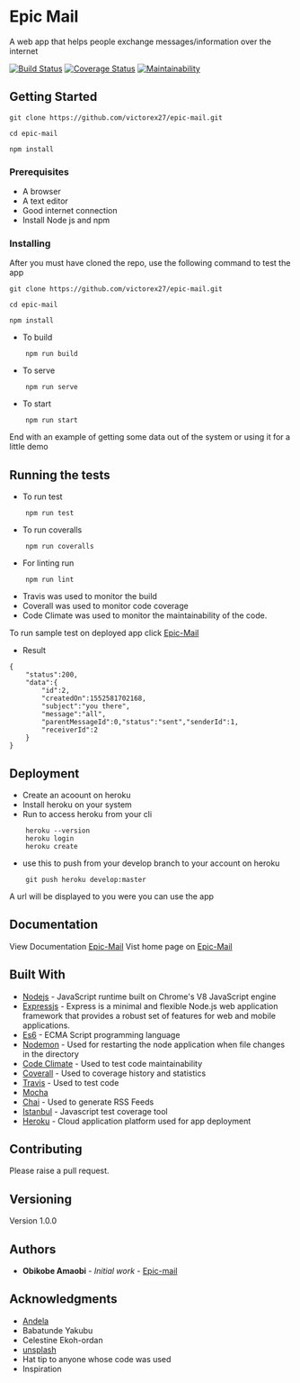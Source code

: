 
# Epic Mail
A  web app that helps people exchange messages/information over the internet

[![Build Status](https://travis-ci.org/victorex27/epic-mail.svg?branch=develop)](https://travis-ci.org/victorex27/epic-mail) [![Coverage Status](https://coveralls.io/repos/github/victorex27/epic-mail/badge.svg?branch=develop)](https://coveralls.io/github/victorex27/epic-mail?branch=develop) [![Maintainability](https://api.codeclimate.com/v1/badges/94739518ff42de6d2d80/maintainability)](https://codeclimate.com/github/victorex27/epic-mail/maintainability)


## Getting Started

```
git clone https://github.com/victorex27/epic-mail.git

cd epic-mail

npm install
```

### Prerequisites

- A browser
- A text editor
- Good internet connection
- Install Node js and npm

### Installing

After you must have cloned the repo, use the following command to test the app

```
git clone https://github.com/victorex27/epic-mail.git

cd epic-mail

npm install
```

- To build
```
    npm run build
```
- To serve
```
    npm run serve
```
- To start
```
    npm run start
```


End with an example of getting some data out of the system or using it for a little demo

## Running the tests

- To run test
```
    npm run test
```

- To run coveralls
```
    npm run coveralls
```
- For linting run
```
    npm run lint
```
- Travis was used to monitor the build 
- Coverall was used to monitor code coverage
- Code Climate was used to monitor the maintainability of the code.

To run sample test on deployed app click [Epic-Mail](https://glacial-beach-95391.herokuapp.com/api/v1/messages/2)

- Result 
```
{ 
    "status":200,
    "data":{
        "id":2,
        "createdOn":1552581702168,
        "subject":"you there",
        "message":"all",
        "parentMessageId":0,"status":"sent","senderId":1,
        "receiverId":2
    }
}
```


## Deployment

- Create an acoount on heroku
- Install heroku on your system
- Run to access heroku from your cli
```
    heroku --version
    heroku login
    heroku create
```
- use this to push from your develop branch to your account on heroku
```
    git push heroku develop:master
```

A url will be displayed to you were you can use the app
## Documentation
View Documentation [Epic-Mail](https://glacial-beach-95391.herokuapp.com/api-docs)
Vist home page on [Epic-Mail ](https://glacial-beach-95391.herokuapp.com/)
## Built With

* [Nodejs](https://nodejs.org/en/) -  JavaScript runtime built on Chrome's V8 JavaScript engine
* [Expressjs](https://expressjs.com/) -  Express is a minimal and flexible Node.js web application framework that provides a robust set of features for web and mobile applications.
* [Es6](https://es6.io/) - ECMA Script programming language
* [Nodemon](https://nodemon.io/) - Used  for restarting the node application when file changes in the directory
* [Code Climate](https://codeclimate.com/) - Used to test code maintainability
* [Coverall](https://coveralls.io/) - Used to coverage history and statistics
* [Travis](https://travis-ci.org/) - Used to test code
* [Mocha](https://mochajs.org/) 
* [Chai](https://www.chaijs.com/) - Used to generate RSS Feeds
* [Istanbul](https://istanbul.js.org/) - Javascript test coverage tool
* [Heroku](https://www.heroku.com/) - Cloud application platform used for app deployment
## Contributing

Please raise a pull request.

## Versioning

Version 1.0.0 

## Authors

* **Obikobe Amaobi** - *Initial work* - [Epic-mail](https://github.com/victorex27)



## Acknowledgments
* [Andela](https://andela.com/)
* Babatunde Yakubu
* Celestine Ekoh-ordan
* [unsplash](https://unsplash.com)
* Hat tip to anyone whose code was used
* Inspiration

